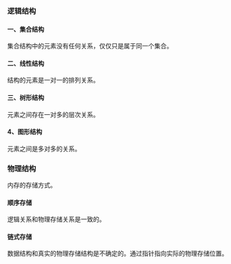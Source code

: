 ### 逻辑结构
#### 一、集合结构
集合结构中的元素没有任何关系，仅仅只是属于同一个集合。
#### 二、线性结构
结构的元素是一对一的排列关系。
#### 三、树形结构
元素之间存在一对多的层次关系。
#### 4、图形结构
元素之间是多对多的关系。

### 物理结构
内存的存储方式。
#### 顺序存储
逻辑关系和物理存储关系是一致的。
#### 链式存储
数据结构和真实的物理存储结构是不确定的。通过指针指向实际的物理存储位置。

